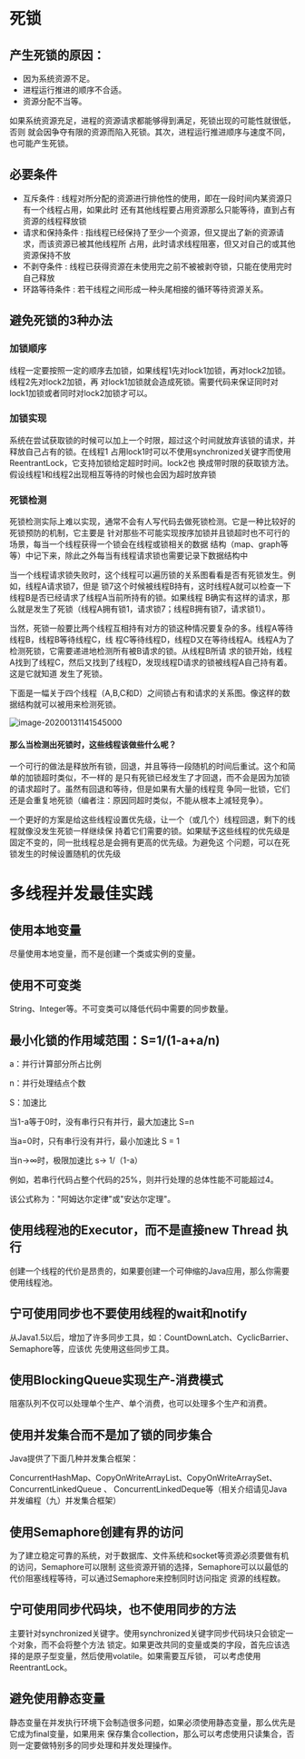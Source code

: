 # 死锁
## 产生死锁的原因：
* 因为系统资源不足。
* 进程运行推进的顺序不合适。
* 资源分配不当等。

如果系统资源充足，进程的资源请求都能够得到满足，死锁出现的可能性就很低，否则
就会因争夺有限的资源而陷入死锁。其次，进程运行推进顺序与速度不同，也可能产生死锁。
## 必要条件
* 互斥条件 : 线程对所分配的资源进行排他性的使用，即在一段时间内某资源只有一个线程占用，如果此时
还有其他线程要占用资源那么只能等待，直到占有资源的线程释放锁
* 请求和保持条件 : 指线程已经保持了至少一个资源，但又提出了新的资源请求，而该资源已被其他线程所
占用，此时请求线程阻塞，但又对自己的或其他资源保持不放
* 不剥夺条件 : 线程已获得资源在未使用完之前不被被剥夺锁，只能在使用完时自己释放
* 环路等待条件 : 若干线程之间形成一种头尾相接的循环等待资源关系。

## 避免死锁的3种办法
### 加锁顺序
线程一定要按照一定的顺序去加锁，如果线程1先对lock1加锁，再对lock2加锁。线程2先对lock2加锁，再
对lock1加锁就会造成死锁。需要代码来保证同时对lock1加锁或者同时对lock2加锁才可以。
### 加锁实现
系统在尝试获取锁的时候可以加上一个时限，超过这个时间就放弃该锁的请求，并释放自己占有的锁。在线程1
占用lock1时可以不使用synchronized关键字而使用ReentrantLock，它支持加锁给定超时时间。lock2也
换成带时限的获取锁方法。假设线程1和线程2出现相互等待的时候也会因为超时放弃锁
### 死锁检测
死锁检测实际上难以实现，通常不会有人写代码去做死锁检测。它是一种比较好的死锁预防的机制，它主要是
针对那些不可能实现按序加锁并且锁超时也不可行的场景，每当一个线程获得一个锁会在线程或锁相关的数据
结构（map、graph等等）中记下来，除此之外每当有线程请求锁也需要记录下数据结构中

当一个线程请求锁失败时，这个线程可以遍历锁的关系图看看是否有死锁发生。例如，线程A请求锁7，但是
锁7这个时候被线程B持有，这时线程A就可以检查一下线程B是否已经请求了线程A当前所持有的锁。如果线程
B确实有这样的请求，那么就是发生了死锁（线程A拥有锁1，请求锁7；线程B拥有锁7，请求锁1）。

当然，死锁一般要比两个线程互相持有对方的锁这种情况要复杂的多。线程A等待线程B，线程B等待线程C，线
程C等待线程D，线程D又在等待线程A。线程A为了检测死锁，它需要递进地检测所有被B请求的锁。从线程B所请
求的锁开始，线程A找到了线程C，然后又找到了线程D，发现线程D请求的锁被线程A自己持有着。这是它就知道
发生了死锁。

下面是一幅关于四个线程（A,B,C和D）之间锁占有和请求的关系图。像这样的数据结构就可以被用来检测死锁。

![image-20200131141545000](https://tva1.sinaimg.cn/large/006tNbRwgy1gbfpwac6rij306909v74j.jpg)

#### 那么当检测出死锁时，这些线程该做些什么呢？

一个可行的做法是释放所有锁，回退，并且等待一段随机的时间后重试。这个和简单的加锁超时类似，不一样的
是只有死锁已经发生了才回退，而不会是因为加锁的请求超时了。虽然有回退和等待，但是如果有大量的线程竞
争同一批锁，它们还是会重复地死锁（编者注：原因同超时类似，不能从根本上减轻竞争）。

一个更好的方案是给这些线程设置优先级，让一个（或几个）线程回退，剩下的线程就像没发生死锁一样继续保
持着它们需要的锁。如果赋予这些线程的优先级是固定不变的，同一批线程总是会拥有更高的优先级。为避免这
个问题，可以在死锁发生的时候设置随机的优先级

# 多线程并发最佳实践
## 使用本地变量
尽量使用本地变量，而不是创建一个类或实例的变量。

## 使用不可变类
String、Integer等。不可变类可以降低代码中需要的同步数量。

## 最小化锁的作用域范围：S=1/(1-a+a/n)
a：并行计算部分所占比例

n：并行处理结点个数

S：加速比

当1-a等于0时，没有串行只有并行，最大加速比 S=n

当a=0时，只有串行没有并行，最小加速比 S = 1

当n→∞时，极限加速比 s→ 1/（1-a）

例如，若串行代码占整个代码的25%，则并行处理的总体性能不可能超过4。

该公式称为："阿姆达尔定律"或"安达尔定理"。

## 使用线程池的Executor，而不是直接new  Thread 执行
创建一个线程的代价是昂贵的，如果要创建一个可伸缩的Java应用，那么你需要使用线程池。

## 宁可使用同步也不要使用线程的wait和notify
从Java1.5以后，增加了许多同步工具，如：CountDownLatch、CyclicBarrier、Semaphore等，应该优
先使用这些同步工具。

## 使用BlockingQueue实现生产-消费模式
阻塞队列不仅可以处理单个生产、单个消费，也可以处理多个生产和消费。

## 使用并发集合而不是加了锁的同步集合
Java提供了下面几种并发集合框架：

ConcurrentHashMap、CopyOnWriteArrayList、CopyOnWriteArraySet、ConcurrentLinkedQueue 、
ConcurrentLinkedDeque等（相关介绍请见Java 并发编程（九）并发集合框架）

## 使用Semaphore创建有界的访问
为了建立稳定可靠的系统，对于数据库、文件系统和socket等资源必须要做有机的访问，Semaphore可以限制
这些资源开销的选择，Semaphore可以以最低的代价阻塞线程等待，可以通过Semaphore来控制同时访问指定
资源的线程数。

## 宁可使用同步代码块，也不使用同步的方法
主要针对synchronized关键字。使用synchronized关键字同步代码块只会锁定一个对象，而不会将整个方法
锁定。如果更改共同的变量或类的字段，首先应该选择的是原子型变量，然后使用volatile。如果需要互斥锁，
可以考虑使用ReentrantLock。

## 避免使用静态变量
静态变量在并发执行环境下会制造很多问题，如果必须使用静态变量，那么优先是它成为final变量，如果用来
保存集合collection，那么可以考虑使用只读集合，否则一定要做特别多的同步处理和并发处理操作。